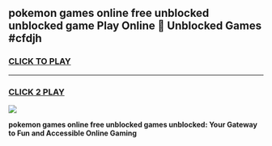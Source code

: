 
## pokemon games online free unblocked unblocked game Play Online 👋 Unblocked Games #cfdjh
<h3>
<a href="https://premium.freeplayer.one?title=pokemon_games_online_free_unblocked&ref=21F">CLICK TO PLAY</a></h3>
<hr>

<h3>
<a href="https://premium.freeplayer.one?title=pokemon_games_online_free_unblocked&ref=21F">CLICK 2 PLAY</a>
  
</h3>

<a href="https://premium.freeplayer.one?title=pokemon_games_online_free_unblocked&ref=21F/"><img src="https://clearcache.store/games.png"></a>


**pokemon games online free unblocked games unblocked: Your Gateway to Fun and Accessible Online Gaming**
